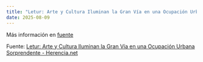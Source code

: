 ```yaml
---
title: "Letur: Arte y Cultura Iluminan la Gran Vía en una Ocupación Urbana Sorprendente - Herencia.net"
date: 2025-08-09
---
```


Más información en [fuente](https://news.google.com/rss/articles/CBMisAFBVV95cUxQZnFCanIybFRuVEo5WjZPd0FCeGk0V0ZCdkVpcVdyQnFBMU9xY1JOM2tuNm5LVWZzczZlZ2I1WW1WX0lPdms5bldON2dlcTVNSVFCc0VfWU92ZzJRVUNxeW9TSWdpNFgxWnZOV3lCWXl2R2VKdEtpMFVxSVltNGFIbU1MeEFjenQ2aTEyYlV0Q0lIWGwyVC00X0lHWFl3ZHZvcDI5bFY2ZTZCMm5BcUZrRA?oc=5)

Fuente: [Letur: Arte y Cultura Iluminan la Gran Vía en una Ocupación Urbana Sorprendente - Herencia.net](https://news.google.com/rss/articles/CBMisAFBVV95cUxQZnFCanIybFRuVEo5WjZPd0FCeGk0V0ZCdkVpcVdyQnFBMU9xY1JOM2tuNm5LVWZzczZlZ2I1WW1WX0lPdms5bldON2dlcTVNSVFCc0VfWU92ZzJRVUNxeW9TSWdpNFgxWnZOV3lCWXl2R2VKdEtpMFVxSVltNGFIbU1MeEFjenQ2aTEyYlV0Q0lIWGwyVC00X0lHWFl3ZHZvcDI5bFY2ZTZCMm5BcUZrRA?oc=5)
